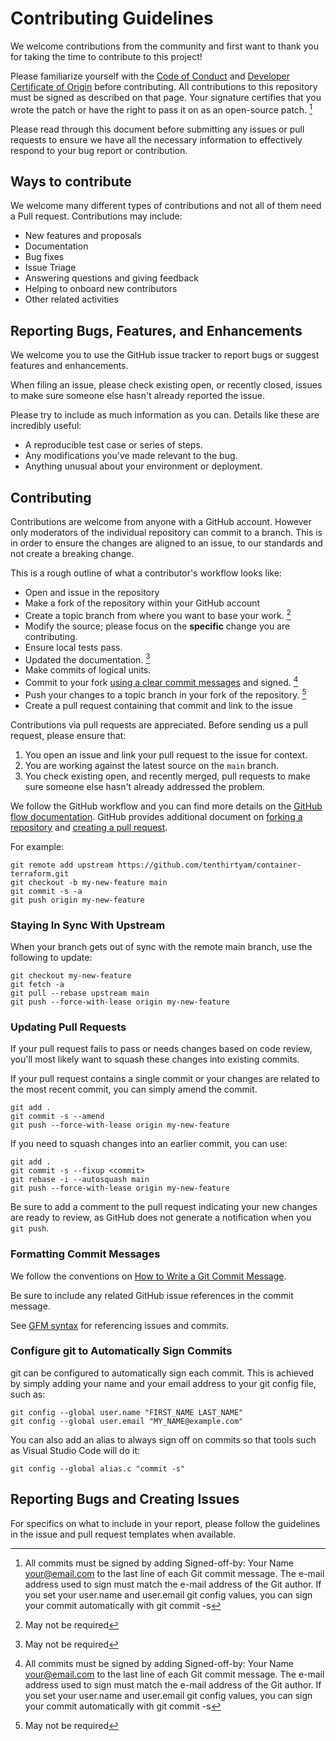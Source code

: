 # Contributing Guidelines

We welcome contributions from the community and first want to thank you for taking the time to contribute to this project!

Please familiarize yourself with the [Code of Conduct](CODE_OF_CONDUCT.md) and [Developer Certificate of Origin](./Developer%20Certificate%20of%20Origin.md) before contributing. All contributions to this repository must be signed as described on that page. Your signature certifies that you wrote the patch or have the right to pass it on as an open-source patch. [^2]

Please read through this document before submitting any issues or pull requests to ensure we have all the necessary information to effectively respond to your bug report or contribution.

## Ways to contribute

We welcome many different types of contributions and not all of them need a Pull request. Contributions may include:

* New features and proposals
* Documentation
* Bug fixes
* Issue Triage
* Answering questions and giving feedback
* Helping to onboard new contributors
* Other related activities

## Reporting Bugs, Features, and Enhancements

We welcome you to use the GitHub issue tracker to report bugs or suggest features and enhancements.

When filing an issue, please check existing open, or recently closed, issues to make sure someone else hasn't already reported the issue.

Please try to include as much information as you can. Details like these are incredibly useful:

* A reproducible test case or series of steps.
* Any modifications you've made relevant to the bug.
* Anything unusual about your environment or deployment.

## Contributing

Contributions are welcome from anyone with a GitHub account. However only moderators of the individual repository can commit to a branch. This is in order to ensure the changes are aligned to an issue, to our standards and not create a breaking change.

This is a rough outline of what a contributor's workflow looks like:

* Open and issue in the repository
* Make a fork of the repository within your GitHub account
* Create a topic branch from where you want to base your work. [^1]
* Modify the source; please focus on the **specific** change you are contributing.
* Ensure local tests pass.
* Updated the documentation. [^1]
* Make commits of logical units.
* Commit to your fork [using a clear commit messages](#formatting-commit-messages) and signed. [^2]
* Push your changes to a topic branch in your fork of the repository. [^1]
* Create a pull request containing that commit and link to the issue

Contributions via pull requests are appreciated. Before sending us a pull request, please ensure that:

1. You open an issue and link your pull request to the issue for context.
1. You are working against the latest source on the `main` branch.
1. You check existing open, and recently merged, pull requests to make sure someone else hasn't already addressed the problem.

We follow the GitHub workflow and you can find more details on the [GitHub flow documentation](https://docs.github.com/en/get-started/quickstart/github-flow). GitHub provides additional document on [forking a repository](https://help.github.com/articles/fork-a-repo/) and [creating a pull request](https://help.github.com/articles/creating-a-pull-request/).

For example:

```shell
git remote add upstream https://github.com/tenthirtyam/container-terraform.git
git checkout -b my-new-feature main
git commit -s -a
git push origin my-new-feature
```

### Staying In Sync With Upstream

When your branch gets out of sync with the remote main branch, use the following to update:

```shell
git checkout my-new-feature
git fetch -a
git pull --rebase upstream main
git push --force-with-lease origin my-new-feature
```

### Updating Pull Requests

If your pull request fails to pass or needs changes based on code review, you'll most likely want to squash these changes into existing commits.

If your pull request contains a single commit or your changes are related to the most recent commit, you can simply amend the commit.

```shell
git add .
git commit -s --amend
git push --force-with-lease origin my-new-feature
```

If you need to squash changes into an earlier commit, you can use:

```shell
git add .
git commit -s --fixup <commit>
git rebase -i --autosquash main
git push --force-with-lease origin my-new-feature
```

Be sure to add a comment to the pull request indicating your new changes are ready to review, as GitHub does not generate a notification when you `git push`.

### Formatting Commit Messages

We follow the conventions on [How to Write a Git Commit Message](http://chris.beams.io/posts/git-commit/).

Be sure to include any related GitHub issue references in the commit message.

See [GFM syntax](https://guides.github.com/features/mastering-markdown/#GitHub-flavored-markdown) for referencing issues and commits.

### Configure git to Automatically Sign Commits

git can be configured to automatically sign each commit. This is achieved by simply adding your name and your email address to your git config file, such as:

```shell
git config --global user.name "FIRST_NAME LAST_NAME"
git config --global user.email "MY_NAME@example.com"
```

You can also add an alias to always sign off on commits so that tools such as Visual Studio Code will do it:

```shell
git config --global alias.c "commit -s"
```

## Reporting Bugs and Creating Issues

For specifics on what to include in your report, please follow the guidelines in the issue and pull request templates when available.

[^1]: May not be required
[^2]: All commits must be signed by adding Signed-off-by: Your Name <your@email.com> to the last line of each Git commit message. The e-mail address used to sign must match the e-mail address of the Git author. If you set your user.name and user.email git config values, you can sign your commit automatically with git commit -s